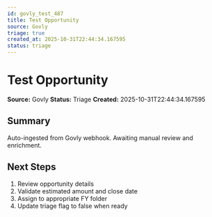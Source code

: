 ```yaml
---
id: govly_test_487
title: Test Opportunity
source: Govly
triage: true
created_at: 2025-10-31T22:44:34.167595
status: triage
---
```


# Test Opportunity

**Source:** Govly
**Status:** Triage
**Created:** 2025-10-31T22:44:34.167595

## Summary

Auto-ingested from Govly webhook. Awaiting manual review and enrichment.

## Next Steps

1. Review opportunity details
2. Validate estimated amount and close date
3. Assign to appropriate FY folder
4. Update triage flag to false when ready
